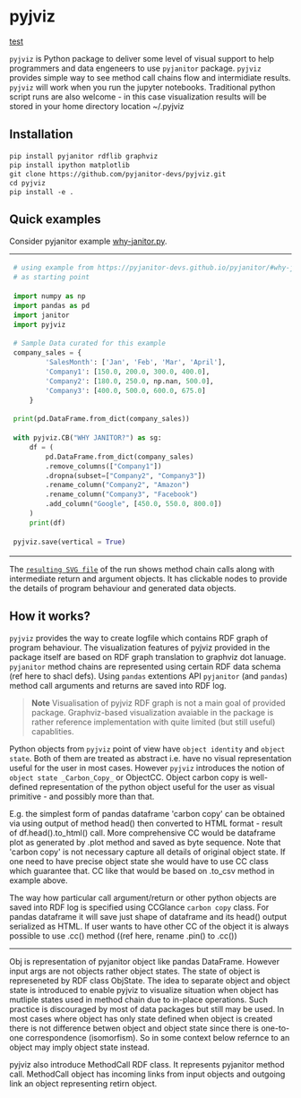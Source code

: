 # pyjviz

[test](think-bayes-ch6.py-diagram1.svg)

`pyjviz` is Python package to deliver some level of visual support to help programmers and data engeneers to use `pyjanitor` package.
`pyjviz` provides simple way to see method call chains flow and intermidiate results.
`pyjviz` will work when you run the jupyter notebooks. Traditional python script runs are also welcome - in this case visualization results will be stored in your home directory location ~/.pyjviz

## Installation

```
pip install pyjanitor rdflib graphviz
pip install ipython matplotlib
git clone https://github.com/pyjanitor-devs/pyjviz.git
cd pyjviz
pip install -e .
```

## Quick examples

Consider pyjanitor example [why-janitor.py](https://github.com/pyjanitor-devs/pyjviz/blob/main/examples/scripts/why-janitor.py).
<table>
<tr><td>

```python
# using example from https://pyjanitor-devs.github.io/pyjanitor/#why-janitor
# as starting point

import numpy as np
import pandas as pd
import janitor
import pyjviz

# Sample Data curated for this example
company_sales = {
        'SalesMonth': ['Jan', 'Feb', 'Mar', 'April'],
        'Company1': [150.0, 200.0, 300.0, 400.0],
        'Company2': [180.0, 250.0, np.nan, 500.0],
        'Company3': [400.0, 500.0, 600.0, 675.0]
    }

print(pd.DataFrame.from_dict(company_sales))

with pyjviz.CB("WHY JANITOR?") as sg:
    df = (
        pd.DataFrame.from_dict(company_sales)
        .remove_columns(["Company1"])
        .dropna(subset=["Company2", "Company3"])
        .rename_column("Company2", "Amazon")
        .rename_column("Company3", "Facebook")
        .add_column("Google", [450.0, 550.0, 800.0])
    )
    print(df)

pyjviz.save(vertical = True)
```

</td><td><a target = "_blank" href="diagrams/why-janitor.py.svg"><img src="diagrams/why-janitor.py.svg"/></a></td></tr>
</table>

The [`resulting SVG file`][res] of the run shows method chain calls along with intermediate return and argument objects. It has clickable nodes to provide the details of program behaviour and generated data objects.

[res]: diagrams/why-janitor.py.svg

## How it works?

`pyjviz` provides the way to create logfile which contains RDF graph of program behaviour. The visualization features of pyjviz provided in the package itself are based on RDF graph translation to graphviz dot lanuage. `pyjanitor` method chains are represented using certain RDF data schema (ref here to shacl defs). Using `pandas` extentions API `pyjanitor` (and `pandas`) method call arguments and returns are saved into RDF log.

> **Note**
> Visualisation of pyjviz RDF graph is not a main goal of provided package. Graphviz-based visualization avaiable in the package is rather reference implementation with quite limited (but still useful) capablities.

Python objects from `pyjviz` point of view have `object identity` and `object state`. Both of them are treated as abstract i.e. have no visual representation useful for the user in most cases. However `pyjviz` introduces the notion of `object state _Carbon_Copy_` or ObjectCC. Object carbon copy is well-defined representation of the python object useful for the user as visual primitive - and possibly more than that.

E.g. the simplest form of pandas dataframe 'carbon copy' can be obtained via using output of method head() then converted to HTML format - result of df.head().to_html() call. More comprehensive CC would be dataframe plot as generated by .plot method and saved as byte sequence. Note that 'carbon copy' is not necessary capture all details of original object state. If one need to have precise object state she would have to use CC class which guarantee that. CC like that would be based on .to_csv method in example above.

The way how particular call argument/return or other python objects are saved into RDF log is specified using CCGlance `carbon copy` class. For pandas dataframe it will save just shape of dataframe and its head() output serialized as HTML. If user wants to have other CC of the object it is always possible to use .cc() method ((ref here, rename .pin() to .cc())

--------

Obj is representation of pyjanitor object like pandas DataFrame. However input args are not objects rather object states. The state of object is represeneted by RDF class ObjState. The idea to separate object and object state is introduced to enable pyjviz to visualize situation when object has mutliple states used in method chain due to in-place operations. Such practice is discouraged by most of data packages but still may be used. In most cases where object has only state defined when object is created there is not difference betwen object and object state since there is one-to-one correspondence (isomorfism). So in some context below refernce to an object may imply object state instead.

pyjviz also introduce MethodCall RDF class. It represents pyjanitor method call. MethodCall object has incoming links from input objects and outgoing link an object representing retirn object.
